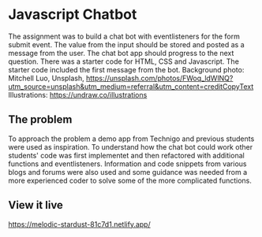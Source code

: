 # Javascript Chatbot
The assignment was to build a chat bot with eventlisteners for the form submit event. The value from the input should be stored and posted as a message from the user. The chat bot app should progress to the next question.  There was a starter code for HTML, CSS and Javascript. The starter code included the first message from the bot. 
Background photo: Mitchell Luo, Unsplash, https://unsplash.com/photos/FWoq_ldWlNQ?utm_source=unsplash&utm_medium=referral&utm_content=creditCopyText
Illustrations: https://undraw.co/illustrations
  

## The problem
To approach the problem a demo app from Technigo and previous students were used as inspiration. To understand how the chat bot could work other students' code was first implementet and then refactored with additional functions and eventlisteners. Information and code snippets from various blogs and forums were also used and some guidance was needed from a more experienced coder to solve some of the more complicated functions. 

## View it live
https://melodic-stardust-81c7d1.netlify.app/

